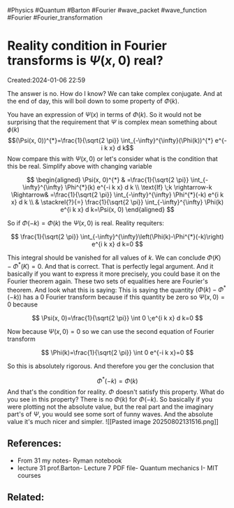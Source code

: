 #Physics #Quantum #Barton #Fourier #wave_packet #wave_function #Fourier #Fourier_transformation 
# Reality condition in Fourier transforms is $\Psi(x, 0)$ real?
Created:2024-01-06 22:59

The answer is no. How do I know? We can take complex conjugate. And at the end of day, this will boil down to some property of $\Phi(k)$.

You have an expression of $\Psi(x)$ in terms of $\Phi(k)$. So it would not be surprising that the requirement that $\Psi$ is complex mean something about $\phi(k)$
$$(\Psi(x, 0))^{*}=\frac{1}{\sqrt{2 \pi}} \int_{-\infty}^{\infty}(\Phi(k))^{*} e^{-i k x} d k$$
Now compare this with $\Psi(x, 0)$ or let's consider what is the condition that this be real. Simplify above with changing variable

$$
\begin{aligned}
\Psi(x, 0)^{*} & =\frac{1}{\sqrt{2 \pi}} \int_{-\infty}^{\infty} \Phi^{*}(k) e^{-i k x} d k \\
\text{If} \;k \rightarrow-k \Rightarrow& =\frac{1}{\sqrt{2 \pi}} \int_{-\infty}^{\infty} \Phi^{*}(-k) e^{i k x} d k \\
& \stackrel{?}{=} \frac{1}{\sqrt{2 \pi}} \int_{-\infty}^{\infty} \Phi(k) e^{i k x} d k=\Psi(x, 0)
\end{aligned}
$$

So if $\Phi(-k)=\Phi(k)$ the $\Psi(x, 0)$ is real. Reality requiters:

$$
\frac{1}{\sqrt{2 \pi}} \int_{-\infty}^{\infty}\left(\Phi(k)-\Phi^{*}(-k)\right) e^{i k x} d k=0
$$

This integral should be vanished for all values of $k$. We can conclude $\Phi(K)-\Phi^{*}(K)=0$. And that is correct. That is perfectly legal argument. And it basically if you want to express it more precisely, you could base it on the Fourier theorem again. These two sets of equalities here are Fourier's theorem. And look what this is saying:
This is saying the quantity $\left(\Phi(k)-\Phi^{*}(-k)\right)$ has a $0$ Fourier transform because if this quantity be zero so $\Psi(x, 0)=0$ because 

$$
\Psi(x, 0)=\frac{1}{\sqrt{2 \pi}} \int 0 \;e^{i k x} d k=0
$$

Now because $\Psi(x, 0)=0$ so we can use the second equation of Fourier transform

$$
\Phi(k)=\frac{1}{\sqrt{2 \pi}} \int 0 e^{-i k x}=0
$$

So this is absolutely rigorous. And therefore you ger the conclusion that

$$
\Phi^{*}(-k)=\Phi(k)
$$
And that's the condition for reality. $\Phi$ doesn't satisfy this property. What do you see in this property? There is no $\Phi(k)$ for $\Phi(-k)$.
So basically if you were plotting not the absolute value, but the real part and the imaginary part's of $\Psi$, you would see some sort of funny waves. And the absolute value it's much nicer and simpler.
![[Pasted image 20250802131516.png]]
## References:
- From 31 my notes- Ryman notebook
- lecture 31 prof.Barton- Lecture 7 PDF file- Quantum mechanics I- MIT courses


## Related:



